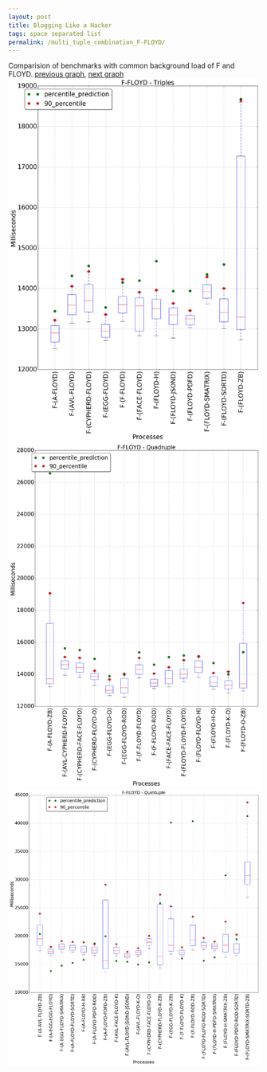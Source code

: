 ```yaml
---
layout: post
title: Blogging Like a Hacker
tags: space separated list
permalink: /multi_tuple_combination_F-FLOYD/
---
```


Comparision of benchmarks with common background load of F and FLOYD.
[previous graph](../multi_tuple_combination_F-FACE/), [next graph](../multi_tuple_combination_F-F/)
<img src="./images/triple/F/F-FLOYD_box.png" alt="graph figure"><img src="./images/quadruple/F/F-FLOYD_box.png" alt="graph figure"><img src="./images/quintuple/F/F-FLOYD_box.png" alt="graph figure">